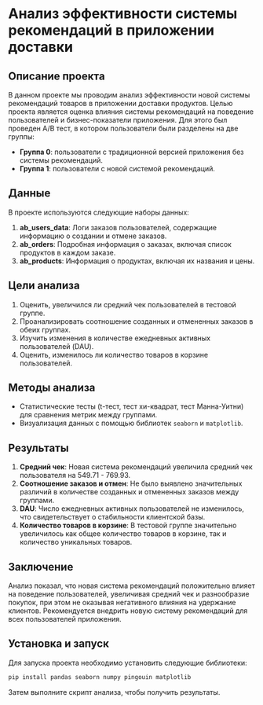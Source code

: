 # Анализ эффективности системы рекомендаций в приложении доставки

## Описание проекта

В данном проекте мы проводим анализ эффективности новой системы рекомендаций товаров в приложении доставки продуктов. Целью проекта является оценка влияния системы рекомендаций на поведение пользователей и бизнес-показатели приложения. Для этого был проведен A/B тест, в котором пользователи были разделены на две группы: 

- **Группа 0**: пользователи с традиционной версией приложения без системы рекомендаций.
- **Группа 1**: пользователи с новой системой рекомендаций.

## Данные

В проекте используются следующие наборы данных:

1. **ab_users_data**: Логи заказов пользователей, содержащие информацию о создании и отмене заказов.
2. **ab_orders**: Подробная информация о заказах, включая список продуктов в каждом заказе.
3. **ab_products**: Информация о продуктах, включая их названия и цены.

## Цели анализа

1. Оценить, увеличился ли средний чек пользователей в тестовой группе.
2. Проанализировать соотношение созданных и отмененных заказов в обеих группах.
3. Изучить изменения в количестве ежедневных активных пользователей (DAU).
4. Оценить, изменилось ли количество товаров в корзине пользователей.

## Методы анализа

- Статистические тесты (t-тест, тест хи-квадрат, тест Манна-Уитни) для сравнения метрик между группами.
- Визуализация данных с помощью библиотек `seaborn` и `matplotlib`.

## Результаты

1. **Средний чек**: Новая система рекомендаций увеличила средний чек пользователя на 549.71 - 769.93.
2. **Соотношение заказов и отмен**: Не было выявлено значительных различий в количестве созданных и отмененных заказов между группами.
3. **DAU**: Число ежедневных активных пользователей не изменилось, что свидетельствует о стабильности клиентской базы.
4. **Количество товаров в корзине**: В тестовой группе значительно увеличилось как общее количество товаров в корзине, так и количество уникальных товаров.

## Заключение

Анализ показал, что новая система рекомендаций положительно влияет на поведение пользователей, увеличивая средний чек и разнообразие покупок, при этом не оказывая негативного влияния на удержание клиентов. Рекомендуется внедрить новую систему рекомендаций для всех пользователей приложения.

## Установка и запуск

Для запуска проекта необходимо установить следующие библиотеки:

```bash
pip install pandas seaborn numpy pingouin matplotlib
```

Затем выполните скрипт анализа, чтобы получить результаты.
